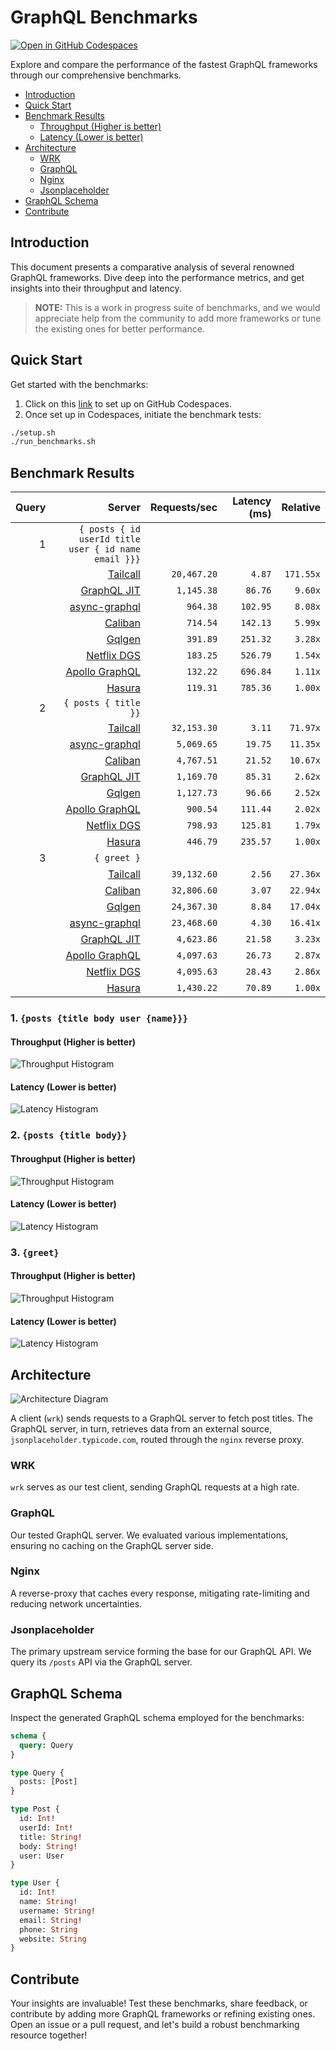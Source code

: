 # GraphQL Benchmarks <!-- omit from toc -->

[![Open in GitHub Codespaces](https://github.com/codespaces/badge.svg)](https://codespaces.new/tailcallhq/graphql-benchmarks)

Explore and compare the performance of the fastest GraphQL frameworks through our comprehensive benchmarks.

- [Introduction](#introduction)
- [Quick Start](#quick-start)
- [Benchmark Results](#benchmark-results)
  - [Throughput (Higher is better)](#throughput-higher-is-better)
  - [Latency (Lower is better)](#latency-lower-is-better)
- [Architecture](#architecture)
  - [WRK](#wrk)
  - [GraphQL](#graphql)
  - [Nginx](#nginx)
  - [Jsonplaceholder](#jsonplaceholder)
- [GraphQL Schema](#graphql-schema)
- [Contribute](#contribute)

[Tailcall]: https://github.com/tailcallhq/tailcall
[Gqlgen]: https://github.com/99designs/gqlgen
[Apollo GraphQL]: https://github.com/apollographql/apollo-server
[Netflix DGS]: https://github.com/netflix/dgs-framework
[Caliban]: https://github.com/ghostdogpr/caliban
[async-graphql]: https://github.com/async-graphql/async-graphql
[Hasura]: https://github.com/hasura/graphql-engine
[GraphQL JIT]: https://github.com/zalando-incubator/graphql-jit

## Introduction

This document presents a comparative analysis of several renowned GraphQL frameworks. Dive deep into the performance metrics, and get insights into their throughput and latency.

> **NOTE:** This is a work in progress suite of benchmarks, and we would appreciate help from the community to add more frameworks or tune the existing ones for better performance.

## Quick Start

Get started with the benchmarks:

1. Click on this [link](https://codespaces.new/tailcallhq/graphql-benchmarks) to set up on GitHub Codespaces.
2. Once set up in Codespaces, initiate the benchmark tests:

```bash
./setup.sh
./run_benchmarks.sh
```

## Benchmark Results

<!-- PERFORMANCE_RESULTS_START -->

| Query | Server | Requests/sec | Latency (ms) | Relative |
|-------:|--------:|--------------:|--------------:|---------:|
| 1 | `{ posts { id userId title user { id name email }}}` |
|| [Tailcall] | `20,467.20` | `4.87` | `171.55x` |
|| [GraphQL JIT] | `1,145.38` | `86.76` | `9.60x` |
|| [async-graphql] | `964.38` | `102.95` | `8.08x` |
|| [Caliban] | `714.54` | `142.13` | `5.99x` |
|| [Gqlgen] | `391.89` | `251.32` | `3.28x` |
|| [Netflix DGS] | `183.25` | `526.79` | `1.54x` |
|| [Apollo GraphQL] | `132.22` | `696.84` | `1.11x` |
|| [Hasura] | `119.31` | `785.36` | `1.00x` |
| 2 | `{ posts { title }}` |
|| [Tailcall] | `32,153.30` | `3.11` | `71.97x` |
|| [async-graphql] | `5,069.65` | `19.75` | `11.35x` |
|| [Caliban] | `4,767.51` | `21.52` | `10.67x` |
|| [GraphQL JIT] | `1,169.70` | `85.31` | `2.62x` |
|| [Gqlgen] | `1,127.73` | `96.66` | `2.52x` |
|| [Apollo GraphQL] | `900.54` | `111.44` | `2.02x` |
|| [Netflix DGS] | `798.93` | `125.81` | `1.79x` |
|| [Hasura] | `446.79` | `235.57` | `1.00x` |
| 3 | `{ greet }` |
|| [Tailcall] | `39,132.60` | `2.56` | `27.36x` |
|| [Caliban] | `32,806.60` | `3.07` | `22.94x` |
|| [Gqlgen] | `24,367.30` | `8.84` | `17.04x` |
|| [async-graphql] | `23,468.60` | `4.30` | `16.41x` |
|| [GraphQL JIT] | `4,623.86` | `21.58` | `3.23x` |
|| [Apollo GraphQL] | `4,097.63` | `26.73` | `2.87x` |
|| [Netflix DGS] | `4,095.63` | `28.43` | `2.86x` |
|| [Hasura] | `1,430.22` | `70.89` | `1.00x` |

<!-- PERFORMANCE_RESULTS_END -->



### 1. `{posts {title body user {name}}}`
#### Throughput (Higher is better)

![Throughput Histogram](assets/req_sec_histogram1.png)

#### Latency (Lower is better)

![Latency Histogram](assets/latency_histogram1.png)

### 2. `{posts {title body}}`
#### Throughput (Higher is better)

![Throughput Histogram](assets/req_sec_histogram2.png)

#### Latency (Lower is better)

![Latency Histogram](assets/latency_histogram2.png)

### 3. `{greet}`
#### Throughput (Higher is better)

![Throughput Histogram](assets/req_sec_histogram3.png)

#### Latency (Lower is better)

![Latency Histogram](assets/latency_histogram3.png)

## Architecture

![Architecture Diagram](assets/architecture.png)

A client (`wrk`) sends requests to a GraphQL server to fetch post titles. The GraphQL server, in turn, retrieves data from an external source, `jsonplaceholder.typicode.com`, routed through the `nginx` reverse proxy.

### WRK

`wrk` serves as our test client, sending GraphQL requests at a high rate.

### GraphQL

Our tested GraphQL server. We evaluated various implementations, ensuring no caching on the GraphQL server side.

### Nginx

A reverse-proxy that caches every response, mitigating rate-limiting and reducing network uncertainties.

### Jsonplaceholder

The primary upstream service forming the base for our GraphQL API. We query its `/posts` API via the GraphQL server.

## GraphQL Schema

Inspect the generated GraphQL schema employed for the benchmarks:

```graphql
schema {
  query: Query
}

type Query {
  posts: [Post]
}

type Post {
  id: Int!
  userId: Int!
  title: String!
  body: String!
  user: User
}

type User {
  id: Int!
  name: String!
  username: String!
  email: String!
  phone: String
  website: String
}
```

## Contribute

Your insights are invaluable! Test these benchmarks, share feedback, or contribute by adding more GraphQL frameworks or refining existing ones. Open an issue or a pull request, and let's build a robust benchmarking resource together!
